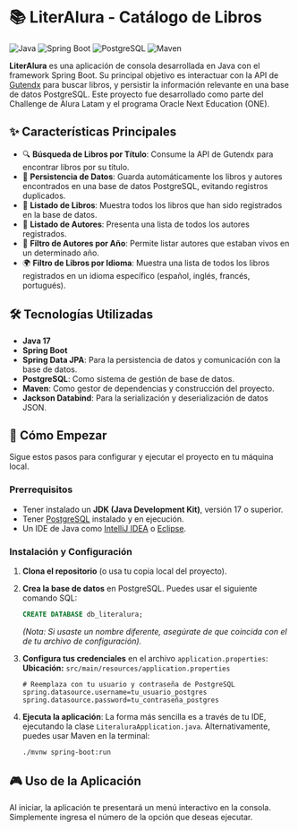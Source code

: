 # 📚 LiterAlura - Catálogo de Libros

![Java](https://img.shields.io/badge/Java-17-orange)
![Spring Boot](https://img.shields.io/badge/Spring%20Boot-3.5.4-brightgreen)
![PostgreSQL](https://img.shields.io/badge/PostgreSQL-blue)
![Maven](https://img.shields.io/badge/Maven-red)

**LiterAlura** es una aplicación de consola desarrollada en Java con el framework Spring Boot. Su principal objetivo es interactuar con la API de [Gutendx](https://gutendex.com/) para buscar libros, y persistir la información relevante en una base de datos PostgreSQL. Este proyecto fue desarrollado como parte del Challenge de Alura Latam y el programa Oracle Next Education (ONE).

## ✨ Características Principales

-   🔍 **Búsqueda de Libros por Título**: Consume la API de Gutendx para encontrar libros por su título.
-   💾 **Persistencia de Datos**: Guarda automáticamente los libros y autores encontrados en una base de datos PostgreSQL, evitando registros duplicados.
-   📖 **Listado de Libros**: Muestra todos los libros que han sido registrados en la base de datos.
-   👥 **Listado de Autores**: Presenta una lista de todos los autores registrados.
-   📅 **Filtro de Autores por Año**: Permite listar autores que estaban vivos en un determinado año.
-   🌍 **Filtro de Libros por Idioma**: Muestra una lista de todos los libros registrados en un idioma específico (español, inglés, francés, portugués).

## 🛠️ Tecnologías Utilizadas

-   **Java 17**
-   **Spring Boot**
-   **Spring Data JPA**: Para la persistencia de datos y comunicación con la base de datos.
-   **PostgreSQL**: Como sistema de gestión de base de datos.
-   **Maven**: Como gestor de dependencias y construcción del proyecto.
-   **Jackson Databind**: Para la serialización y deserialización de datos JSON.

## 🚀 Cómo Empezar

Sigue estos pasos para configurar y ejecutar el proyecto en tu máquina local.

### Prerrequisitos

-   Tener instalado un **JDK (Java Development Kit)**, versión 17 o superior.
-   Tener [PostgreSQL](https://www.postgresql.org/download/) instalado y en ejecución.
-   Un IDE de Java como [IntelliJ IDEA](https://www.jetbrains.com/idea/) o [Eclipse](https://www.eclipse.org/).

### Instalación y Configuración

1.  **Clona el repositorio** (o usa tu copia local del proyecto).

2.  **Crea la base de datos** en PostgreSQL. Puedes usar el siguiente comando SQL:
    ```sql
    CREATE DATABASE db_literalura;
    ```
    *(Nota: Si usaste un nombre diferente, asegúrate de que coincida con el de tu archivo de configuración).*

3.  **Configura tus credenciales** en el archivo `application.properties`:
    **Ubicación:** `src/main/resources/application.properties`
    ```properties
    # Reemplaza con tu usuario y contraseña de PostgreSQL
    spring.datasource.username=tu_usuario_postgres
    spring.datasource.password=tu_contraseña_postgres
    ```

4.  **Ejecuta la aplicación**: La forma más sencilla es a través de tu IDE, ejecutando la clase `LiteraluraApplication.java`. Alternativamente, puedes usar Maven en la terminal:
    ```bash
    ./mvnw spring-boot:run
    ```

## 🎮 Uso de la Aplicación

Al iniciar, la aplicación te presentará un menú interactivo en la consola. Simplemente ingresa el número de la opción que deseas ejecutar.